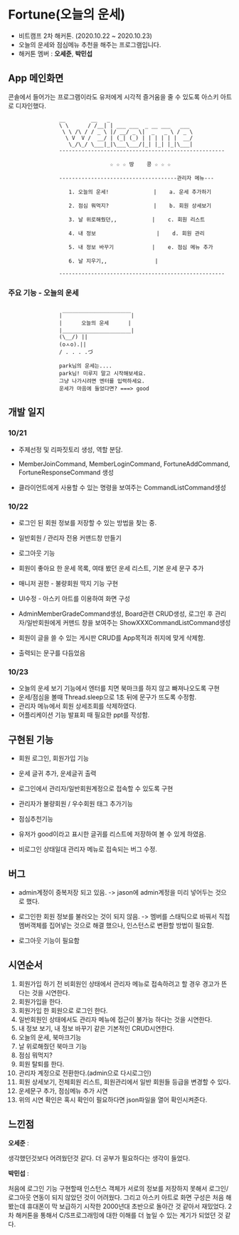 # Fortune(오늘의 운세)

- 비트캠프 2차 해커톤. (2020.10.22 ~ 2020.10.23) 
- 오늘의 운세와 점심메뉴 추천을 해주는 프로그램입니다.
- 해커톤 멤버 : **오세준**, **박민섭**



## App 메인화면

콘솔에서 들어가는 프로그램이라도 유저에게 시각적 즐거움을 줄 수 있도록 아스키 아트로 디자인했다.

```
                __        __   _
                \ \      / /__| | ___ ___  _ __ ___   ___
                 \ \ /\ / / _ \ |/ __/ _ \|  _   _ \ / _ \
                  \ V  V /  __/ | (_| (_) | | | | | |  __/
                   \_/\_/ \___|_|\___\___/|_| |_| |_|\___|
                ----------------------------------------------------

                                ☆ ☆ ☆ 땅    콩 ☆ ☆ ☆

                -------------------------------------관리자 메뉴---

                   1. 오늘의 운세!              |    a. 운세 추가하기

                   2. 점심 뭐먹지?              |    b. 회원 상세보기

                   3. 날 위로해줬던,,           |    c. 회원 리스트

                   4. 내 정보                   |    d. 회원 관리

                   5. 내 정보 바꾸기            |    e. 점심 메뉴 추가

                   6. 날 지우기,,               |

                ----------------------------------------------------
```



### 주요 기능 - 오늘의 운세

```

                |￣￣￣￣￣￣￣￣￣￣￣￣￣|
                |      오늘의 운세      |
                |＿＿＿＿＿＿＿＿＿＿＿＿＿|
                (\__/) ||
                (oㅅo).||
                / . . . .づ

                park님의 운세는....
                park님! 미루지 말고 시작해보세요.
                그냥 나가시려면 엔터를 입력하세요.
                운세가 마음에 들었다면? ===> good

```



## 개발 일지

### 10/21

- 주제선정 및 리파짓토리 생성, 역할 분담.
- MemberJoinCommand, MemberLoginCommand, FortuneAddCommand, FortuneResponseCommand 생성

- 클라이언트에게 사용할 수 있는 명령을 보여주는 CommandListCommand생성

### 10/22

- 로그인 된 회원 정보를 저장할 수 있는 방법을 찾는 중.
- 일반회원 / 관리자 전용 커맨드창 만들기
- 로그아웃 기능

- 회원이 좋아요 한 운세 목록, 여태 봤던 운세 리스트, 기본 운세 문구 추가
- 매니저 권한 -  불량회원 딱지 기능 구현
- UI수정 - 아스키 아트를 이용하여 화면 구성
- AdminMemberGradeCommand생성, Board관련 CRUD생성, 로그인 후 관리자/일반회원에게 커맨드 창을 보여주는 ShowXXXCommandListCommand생성
- 회원이 글을 쓸 수 있는 게시판 CRUD를 App목적과 취지에 맞게 삭제함.
- 출력되는 문구를 다듬었음

### 10/23

- 오늘의 운세 보기 기능에서 엔터를 치면 북마크를 하지 않고 빠져나오도록 구현
- 운세/점심을 볼때 Thread.sleep으로 1초 뒤에 문구가 뜨도록 수정함.
- 관리자 메뉴에서 회원 상세조회를 삭제하였다.
- 어플리케이션 기능 발표회 때 필요한 ppt를 작성함.

## 구현된 기능

- 회원 로그인, 회원가입 기능
- 운세 글귀 추가, 운세글귀 출력

- 로그인에서 관리자/일반회원계정으로 접속할 수 있도록 구현
- 관리자가 불량회원 / 우수회원 태그 추가기능
- 점심추천기능
- 유저가 good이라고 표시한 글귀를 리스트에 저장하여 볼 수 있게 하였음. 
- 비로그인 상태일대 관리자 메뉴로 접속되는 버그 수정.

## 버그

* admin계정이 중복저장 되고 있음. -> jason에 admin계정을 미리 넣어두는 것으로 했다.

- 로그인한 회원 정보를 불러오는 것이 되지 않음. -> 멤버를 스태틱으로 바꿔서 직접 멤버객체를 집어넣는 것으로 해결 했으나, 인스턴스로 변환할 방법이 필요함.

- 로그아웃 기능이 필요함

## 시연순서

1. 회원가입 하기 전 비회원인 상태에서 관리자 메뉴로 접속하려고 할 경우 경고가 뜬다는 것을 시연한다.
2. 회원가입을 한다.
3. 회원가입 한 회원으로 로그인 한다.
4. 일반회원인 상태에서도 관리자 메뉴에 접근이 불가능 하다는 것을 시연한다.
5. 내 정보 보기, 내 정보 바꾸기 같은 기본적인 CRUD시연한다.
7. 오늘의 운세, 북마크기능
8. 날 위로해줬던 북마크 기능
9. 점심 뭐먹지?
9. 회원 탈퇴를 한다.
10. 관리자 계정으로 전환한다.(admin으로 다시로그인)
11. 회원 상세보기, 전체회원 리스트, 회원관리에서 일반 회원들 등급을 변경할 수 있다.
12. 운세문구 추가, 점심메뉴 추가 시연
13. 위의 시연 확인은 혹시 확인이 필요하다면 json파일을 열어 확인시켜준다.



## 느낀점

**오세준** : 

생각했던것보다 어려웠던것 같다. 더 공부가 필요하다는 생각이 들었다.



**박민섭** : 

처음에 로그인 기능 구현할때 인스턴스 객체가 서로의 정보를 저장하지 못해서 로그인/로그아웃 연동이 되지 않았던 것이 어려웠다. 그리고 아스키 아트로 화면 구성은 처음 해봤는데 휴대폰이 막 보급하기 시작한 2000년대 초반으로 돌아간 것 같아서 재밌었다. 2차 해커톤을 통해서 C/S프로그래밍에 대한 이해를 더 높일 수 있는 계기가 되었던 것 같다.  
